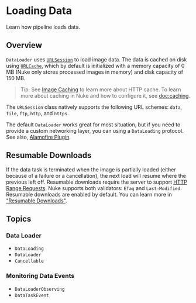 # Loading Data

Learn how pipeline loads data.

## Overview

``DataLoader`` uses [`URLSession`](https://developer.apple.com/reference/foundation/nsurlsession) to load image data. The data is cached on disk using [`URLCache`](https://developer.apple.com/reference/foundation/urlcache), which by default is initialized with a memory capacity of 0 MB (Nuke only stores processed images in memory) and disk capacity of 150 MB.

> Tip: See [Image Caching](https://kean.blog/post/image-caching) to learn more about HTTP cache. To learn more about caching in Nuke and how to configure it, see <doc:caching>.

The `URLSession` class natively supports the following URL schemes: `data`, `file`, `ftp`, `http`, and `https`.

The default ``DataLoader`` works great for most situation, but if you need to provide a custom networking layer, you can using a ``DataLoading`` protocol. See also, [Alamofire Plugin](https://github.com/kean/Nuke-Alamofire-Plugin).

## Resumable Downloads

If the data task is terminated when the image is partially loaded (either because of a failure or a cancellation), the next load will resume where the previous left off. Resumable downloads require the server to support [HTTP Range Requests](https://developer.mozilla.org/en-US/docs/Web/HTTP/Range_requests). Nuke supports both validators: `ETag` and `Last-Modified`. Resumable downloads are enabled by default. You can learn more in ["Resumable Downloads"](https://kean.blog/post/resumable-downloads).

## Topics

### Data Loader

- ``DataLoading``
- ``DataLoader``
- ``Cancellable``

### Monitoring Data Events

- ``DataLoaderObserving``
- ``DataTaskEvent``

